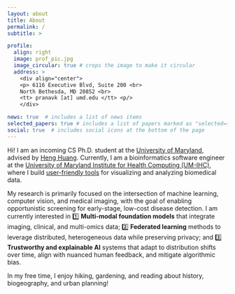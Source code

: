 ```yaml
---
layout: about
title: About
permalink: /
subtitle: > 

profile:
  align: right
  image: prof_pic.jpg
  image_circular: true # crops the image to make it circular
  address: >
    <div align="center">
    <p> 6116 Executive Blvd, Suite 200 <br>
    North Bethesda, MD 20852 <br>
    <tt> pranavk [at] umd.edu </tt> <p/>
    </div>

news: true  # includes a list of news items
selected_papers: true # includes a list of papers marked as "selected={true}"
social: true  # includes social icons at the bottom of the page
---
```


Hi! I am an incoming CS Ph.D. student at the [University of Maryland](https://www.umd.edu), advised by [Heng Huang](https://www.cs.umd.edu/~heng/). Currently, I am a bioinformatics software engineer at the [University of Maryland Institute for Health Computing (UM-IHC)](https://www.ihc.umd.edu/), where I build [user-friendly tools](https://www.podvis.org/) for visualizing and analyzing biomedical data.

My research is primarily focused on the intersection of machine learning, computer vision, and medical imaging, with the goal of enabling opportunistic screening for early-stage, low-cost disease detection. I am currently interested in 1️⃣ **Multi-modal foundation models** that integrate imaging, clinical, and multi-omics data; 2️⃣ **Federated learning** methods to leverage distributed, heterogeneous data while preserving privacy; and 3️⃣ **Trustworthy and explainable AI** systems that adapt to distribution shifts over time, align with nuanced human feedback, and mitigate algorithmic bias. 
 
In my free time, I enjoy hiking, gardening, and reading about history, biogeography, and urban planning!